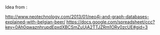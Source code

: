 Idea from :

http://www.neotechnology.com/2013/01/neo4j-and-graph-databases-explained-with-belgian-beer/
https://docs.google.com/spreadsheet/ccc?key=0Ah0qwaznhrupdEpxdXBCSmZuUjA2TTJZRm1ORy0zcUE#gid=3


